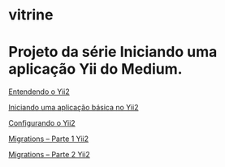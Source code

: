 # vitrine

Projeto da série Iniciando uma aplicação Yii do Medium.
============================

[Entendendo o Yii2](https://medium.com/@calcionit/entendendo-o-yii2-49da4a5f965c#.zalvb9ize)

[Iniciando uma aplicação básica no Yii2](https://medium.com/@calcionit/iniciando-uma-aplicação-básica-no-yii2-ecb573a210f6#.reo67ddu6)

[Configurando o Yii2](https://medium.com/@calcionit/configurando-o-yii2-cd6ec7b98d87#.e9n1md7rz)

[Migrations – Parte 1 Yii2](https://medium.com/@calcionit/configurando-o-yii2-cd6ec7b98d87#.e9n1md7rz)

[Migrations – Parte 2 Yii2](https://medium.com/@calcionit/migrations-no-yii-framework-2-parte-2-b5080807b01d#.owpp8yi89)
